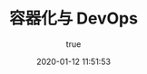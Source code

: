 ---
pageComponent:
  name: Catalogue
  data:
    path: devops
    imgUrl: https://cdn.jsdelivr.net/gh/jorgen-zhao/picGo/blog/devops.webp
    description: DevOps是融合开发与运维的全新理念与实践方法。它打破开发团队和运维团队之间的壁垒，实现高效协作；借助自动化工具与流程，能加速软件交付周期，提升产品质量与可靠性 。
title: 容器化与 DevOps
date: 2020-01-12 11:51:53
permalink: /note/devops/
article: false
comment: false
editLink: false
author:
  name: jorgen
  link: https://github.com/jorgen-zhao
---